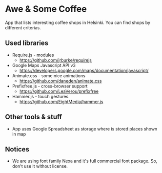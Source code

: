 Awe & Some Coffee
===========

App that lists interesting coffee shops in Helsinki. You can find shops by different criterias.

Used libraries
--------------
- Require.js - modules
  - https://github.com/jrburke/requirejs
- Google Maps Javascript API v3
  - https://developers.google.com/maps/documentation/javascript/
- Animate.css - some nice animations
  - https://github.com/daneden/animate.css
- Prefixfree.js - cross-browser support
  - https://github.com/LeaVerou/prefixfree
- Hammer.js - touch gestures
  - https://github.com/EightMedia/hammer.js

Other tools & stuff
-------------------
- App uses Google Spreadsheet as storage  where is stored places shown in map

Notices
-------
- We are using font family Nexa and it's full commercial font package. So, don't use it without license.
